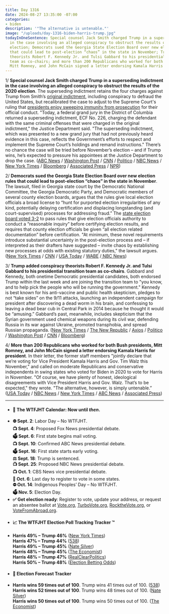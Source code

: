 ```yaml
---
title: Day 1316
date: 2024-08-27 13:35:00 -07:00
categories:
- biden
description: '"The alternative is untenable."'
image: "/uploads/day-1316-biden-harris-trump.jpg"
todayInOneSentence: Special counsel Jack Smith charged Trump in a superseding indictment
  in the case involving an alleged conspiracy to obstruct the results of the 2020
  election; Democrats sued the Georgia State Election Board over new election rules
  that could lead to post-election “chaos” in the state in November; Trump added conspiracy
  theorists Robert F. Kennedy Jr. and Tulsi Gabbard to his presidential transition
  team as co-chairs; and more than 200 Republicans who worked for both Bush presidents,
  Mitt Romney, and John McCain signed a letter endorsing Kamala Harris for president.
---
```


1/ **Special counsel Jack Smith charged Trump in a superseding indictment in the case involving an alleged conspiracy to obstruct the results of the 2020 election**. The superseding indictment retains the four charges against Trump from Smith’s [original indictment](https://whatthefuckjusthappenedtoday.com/2023/08/01/day-924/#1-trump-was-indicted-by-special-coun), including conspiracy to defraud the United States, but recalibrated the case to adjust to the Supreme Court's ruling that [presidents enjoy sweeping immunity from prosecution](https://whatthefuckjusthappenedtoday.com/2024/07/01/day-1259/#1-the-supreme-court-ruled-6-3-that-t) for their official conduct. "Today, a federal grand jury in the District of Columbia returned a superseding indictment, ECF No. 226, charging the defendant with the same criminal offenses that were charged in the original indictment," the Justice Department said. "The superseding indictment, which was presented to a new grand jury that had not previously heard evidence in this case, reflects the Government’s efforts to respect and implement the Supreme Court’s holdings and remand instructions." There’s no chance the case will be tried before November’s election – and if Trump wins, he’s expected to pressure his appointees at the Justice Department to drop the case. ([ABC News](https://abcnews.go.com/Politics/donald-trump-charged-superseding-indictment-federal-election-subversion/story?id=113193224) / [Washington Post](https://www.washingtonpost.com/national-security/2024/08/27/trump-dc-indictment-new-charges-jan-6/) / [CNN](https://www.cnn.com/2024/08/27/politics/trump-superseding-indictment-january-6/index.html) / [Politico](https://www.politico.com/news/2024/08/27/trump-indicted-2020-election-subversion-00176503) / [NBC News](https://www.nbcnews.com/politics/justice-department/trump-indicted-federal-election-interference-case-supreme-court-immuni-rcna168503) / [New York Times](https://www.nytimes.com/2024/08/27/us/politics/trump-indictment-election-jan-6.html) / [Bloomberg](https://www.bloomberg.com/news/articles/2024-08-27/trump-special-counsel-files-new-indictment-over-2020-election) / [Associated Press](https://apnews.com/article/trump-jack-smith-jan-6-186c874404912578e44d5781c8267e2d) / [NPR](https://www.npr.org/2024/08/27/nx-s1-5090925/trump-indictment-jan6))

2/ **Democrats sued the Georgia State Election Board over new election rules that could lead to post-election “chaos” in the state in November**. The lawsuit, filed in Georgia state court by the Democratic National Committee, the Georgia Democratic Party, and Democratic members of several county election boards, argues that the rules give local election officials a broad license to “hunt for purported election irregularities of any kind, potentially delaying certification and displacing longstanding (and court-supervised) processes for addressing fraud.” The [state election board voted 3-2](https://whatthefuckjusthappenedtoday.com/2024/08/21/day-1310/#2-the-georgia-state-election-board-a) to pass rules that give election officials authority to conduct a “reasonable inquiry” before certifying election results, and requires that county election officials be given “all election related documentation” before certification. "At minimum, these novel requirements introduce substantial uncertainty in the post-election process and – if interpreted as their drafters have suggested – invite chaos by establishing new processes at odds with existing statutory duties," the lawsuit argues. ([New York Times](https://www.nytimes.com/2024/08/26/us/elections/georgia-elections-lawsuit-democrats.html) / [CNN](https://www.cnn.com/2024/08/26/politics/democrats-lawsuit-georgia-certification-rules/index.html) / [USA Today](https://www.usatoday.com/story/news/politics/elections/2024/08/26/georgia-election-board-rules-lawsuit-democratic-party/74958849007/) / [WABE](https://www.wabe.org/lawsuit-challenges-georgias-new-election-certification-rules/) /[ NBC News](https://www.nbcnews.com/politics/2024-election/democrats-sue-new-election-rules-battleground-georgia-rcna168329))

3/ **Trump added conspiracy theorists Robert F. Kennedy Jr. and Tulsi Gabbard to his presidential transition team as co-chairs**. Gabbard and Kennedy, both onetime Democratic presidential candidates, both endorsed Trump within the last week and are joining the transition team to "you know, and to help pick the people who will be running the government." Kennedy is best known for his anti-vaccine and public health skepticism, pledges to not “take sides” on the 9/11 attacks, launching an independent campaign for president after discovering a dead worm in his brain, and confessing to leaving a dead bear cub in Central Park in 2014 because he thought it would be “amusing.” Gabbard’s past, meanwhile, includes skepticism that the Syrian government used chemical weapons during its civil war, defending Russia in its war against Ukraine, promoted transphobia, and spread Russian propaganda. ([New York Times](https://www.nytimes.com/2024/08/27/us/politics/trump-transition-rfk-tulsi-gabbard.html) / [The New Republic](https://newrepublic.com/post/185348/trump-transition-team-conspiracy-theorists-rfk-jr-tulsi-gabbard) / [Axios](https://www.axios.com/2024/08/27/trump-rfk-jr-tulsi-gabbard-transition-team-2024) / [Politico](https://www.politico.com/news/2024/08/27/trump-transition-rfk-gabbard-00176437) / [Washington Post](https://www.washingtonpost.com/politics/2024/08/27/trump-kennedy-gabbard-transition/) / [CNN](https://www.cnn.com/2024/08/27/politics/gabbard-rfk-jr-trump-transition/index.html) / [Bloomberg](https://www.bloomberg.com/news/articles/2024-08-27/trump-adds-rfk-jr-tulsi-gabbard-to-2024-transition-team))

4/ **More than 200 Republicans who worked for both Bush presidents, Mitt Romney, and John McCain signed a letter endorsing Kamala Harris for president**. In their letter, the former staff members "jointly declare that we’re voting for Vice President Kamala Harris and Gov. Tim Walz this November," and called on moderate Republicans and conservative independents in swing states who voted for Biden in 2020 to vote for Harris in November. "Of course, we have plenty of honest, ideological disagreements with Vice President Harris and Gov. Walz. That’s to be expected," they wrote. "The alternative, however, is simply untenable.” ([USA Today](https://www.usatoday.com/story/news/politics/elections/2024/08/26/bush-mccain-romney-trump-harris-2024/74947380007/) / [NBC News](https://www.nbcnews.com/politics/2024-election/200-former-bush-mccain-romney-staffers-endorse-harris-rcna168363) / [New York Times](https://www.nytimes.com/2024/08/26/us/politics/harris-trump-bush-romney-mccain.html) / [ABC News](https://abcnews.go.com/Politics/abc-retired-4-star-general-200-former-gop/story?id=113163960) / [Associated Press](https://apnews.com/article/kamala-harris-republican-endorsements-1371966c9be8ac4e0e6b3e1e126edbc9))
 
---

* #### 📅 The WTFJHT Calendar: Now until *then*. 
* **⛔️ Sept. 2**: Labor Day – No WTFJHT. \
**📺 Sept. 4**: Proposed Fox News presidential debate. \
**🗳️ Sept. 6**: First state begins mail voting. \
**📺 Sept. 10**: Confirmed ABC News presidential debate. \
**🗳️ Sept. 16**: First state starts early voting. \
**⚖️ Sept. 18**: Trump is sentenced. \
**📺 Sept. 25**: Proposed NBC News presidential debate. \
**📺 Oct. 1**: CBS News vice presidential debate. \
**📆 Oct. 6**: Last day to register to vote in some states. \
**⛔️ Oct. 14**: Indigenous Peoples’ Day – No WTFJHT. \
**🗳️ Nov. 5**: Election Day.
* **✅ Get election ready**: Register to vote, update your address, or request an absentee ballot at [Vote.org](https://www.vote.org/), [TurboVote.org](https://turbovote.org/), [RocktheVote.org](https://www.rockthevote.org/), or [VoteFromAbroad.org](https://www.votefromabroad.org/).
* #### 📈 The WTFJHT Election Poll Tracking Tracker ™️
* **Harris 49% – Trump 46%** ([New York Times](https://www.nytimes.com/interactive/2024/us/elections/polls-president.html)) \
**Harris 47% – Trump 44%** ([538](https://projects.fivethirtyeight.com/polls/president-general/2024/national/)) \
**Harris 49% – Trump 45%** ([Nate Silver](https://www.natesilver.net/p/nate-silver-2024-president-election-polls-model)) \
**Harris 48% – Trump 45%** ([The Economist](https://www.economist.com/interactive/us-2024-election/trump-harris-polls)) \
**Harris 48% – Trump 47%** ([RealClearPolitics](https://www.realclearpolling.com/polls/president/general/2024/trump-vs-harris)) \
**Harris 50% – Trump 48%** ([Election Betting Odds](https://www.electionbettingodds.com/))
* #### 🔮 Election Forecast Tracker
* **Harris wins 59 times out of 100**. Trump wins 41 times out of 100. ([538](https://projects.fivethirtyeight.com/2024-election-forecast/)) \
**Harris wins 52 times out of 100**. Trump wins 48 times out of 100. ([Nate Silver](https://www.natesilver.net/p/nate-silver-2024-president-election-polls-model)) \
**Harris wins 50 times out of 100**. Trump wins 50 times out of 100. ([The Economist](https://www.economist.com/interactive/us-2024-election/prediction-model/president/))

